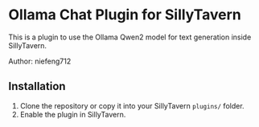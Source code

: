 # Ollama Chat Plugin for SillyTavern

This is a plugin to use the Ollama Qwen2 model for text generation inside SillyTavern.

Author: niefeng712

## Installation

1. Clone the repository or copy it into your SillyTavern `plugins/` folder.
2. Enable the plugin in SillyTavern.
